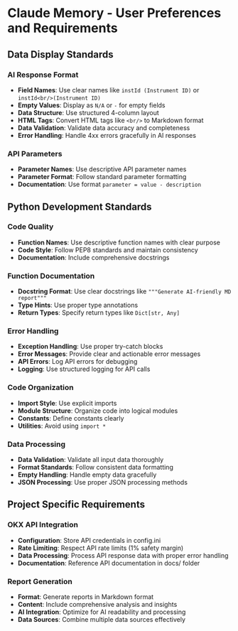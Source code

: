 # Claude Memory - User Preferences and Requirements

## Data Display Standards

### AI Response Format
- **Field Names**: Use clear names like `instId (Instrument ID)` or `instId<br/>(Instrument ID)`
- **Empty Values**: Display as `N/A` or `-` for empty fields
- **Data Structure**: Use structured 4-column layout
- **HTML Tags**: Convert HTML tags like `<br/>` to Markdown format
- **Data Validation**: Validate data accuracy and completeness
- **Error Handling**: Handle 4xx errors gracefully in AI responses

### API Parameters
- **Parameter Names**: Use descriptive API parameter names
- **Parameter Format**: Follow standard parameter formatting
- **Documentation**: Use format `parameter = value - description`

## Python Development Standards

### Code Quality
- **Function Names**: Use descriptive function names with clear purpose
- **Code Style**: Follow PEP8 standards and maintain consistency
- **Documentation**: Include comprehensive docstrings

### Function Documentation
- **Docstring Format**: Use clear docstrings like `"""Generate AI-friendly MD report"""`
- **Type Hints**: Use proper type annotations
- **Return Types**: Specify return types like `Dict[str, Any]`

### Error Handling
- **Exception Handling**: Use proper try-catch blocks
- **Error Messages**: Provide clear and actionable error messages
- **API Errors**: Log API errors for debugging
- **Logging**: Use structured logging for API calls

### Code Organization
- **Import Style**: Use explicit imports
- **Module Structure**: Organize code into logical modules
- **Constants**: Define constants clearly
- **Utilities**: Avoid using `import *`

### Data Processing
- **Data Validation**: Validate all input data thoroughly
- **Format Standards**: Follow consistent data formatting
- **Empty Handling**: Handle empty data gracefully
- **JSON Processing**: Use proper JSON processing methods

## Project Specific Requirements

### OKX API Integration
- **Configuration**: Store API credentials in config.ini
- **Rate Limiting**: Respect API rate limits (1% safety margin)
- **Data Processing**: Process API response data with proper error handling
- **Documentation**: Reference API documentation in docs/ folder

### Report Generation
- **Format**: Generate reports in Markdown format
- **Content**: Include comprehensive analysis and insights
- **AI Integration**: Optimize for AI readability and processing
- **Data Sources**: Combine multiple data sources effectively